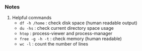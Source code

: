 ### Notes

1. Helpful commands
   - `df -h /home` : check disk space (human readable output)
   - `du -hs` : check current directory space usage
   - `htop` : process-viewer and process-manager
   - `free -g -h -t` : check memory (human readable)
   - `wc -l` : count the number of lines
